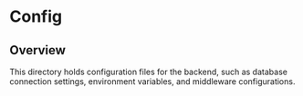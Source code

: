 # Config

## Overview
This directory holds configuration files for the backend, such as database connection settings, environment variables, and middleware configurations.
